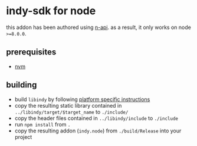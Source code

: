 
# indy-sdk for node

this addon has been authored using [n-api](https://npmjs.org/package/node-addon-api). as a result, it only works on node `>=8.0.0`.

## prerequisites

* [nvm](https://nvm.sh)

## building

* build `libindy` by following [platform specific instructions](/tree/master/doc)
* copy the resulting static library contained in `../libindy/target/$target_name` to `./include/`
* copy the header files contained in `../libindy/include` to `./include`
* run `npm install` from `.`
* copy the resulting addon (`indy.node`) from `./build/Release` into your project